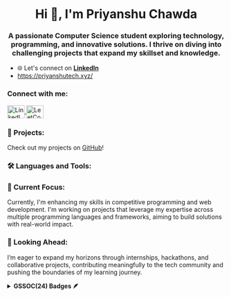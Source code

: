 <h1 align="center">Hi 👋, I'm Priyanshu Chawda</h1>
<h3 align="center">A passionate Computer Science student exploring technology, programming, and innovative solutions. I thrive on diving into challenging projects that expand my skillset and knowledge.</h3>

- 🌐 Let's connect on **[LinkedIn](https://linkedin.com/in/priyanshuchawda)**
- https://priyanshutech.xyz/

<h3 align="left">Connect with me:</h3>
<p align="left">
    <a href="https://linkedin.com/in/priyanshuchawda" target="blank">
        <img align="center" src="https://raw.githubusercontent.com/rahuldkjain/github-profile-readme-generator/master/src/images/icons/Social/linked-in-alt.svg" alt="LinkedIn" height="30" width="40" />
    </a>
    <a href="https://www.leetcode.com/priyanshuchawda" target="blank">
        <img align="center" src="https://raw.githubusercontent.com/rahuldkjain/github-profile-readme-generator/master/src/images/icons/Social/leet-code.svg" alt="LeetCode" height="30" width="40" />
    </a>
</p>

<h3 align="left">🌟 Projects:</h3>
<p align="left">
    Check out my projects on <a href="https://github.com/priyanshuchawda?tab=repositories" target="_blank">GitHub</a>!
</p>

<h3 align="left">🛠️ Languages and Tools:</h3>


<h3 align="left">🚀 Current Focus:</h3>
<p align="left">Currently, I'm enhancing my skills in competitive programming and web development. I'm working on projects that leverage my expertise across multiple programming languages and frameworks, aiming to build solutions with real-world impact.</p>

<h3 align="left">🔭 Looking Ahead:</h3>
<p align="left">I’m eager to expand my horizons through internships, hackathons, and collaborative projects, contributing meaningfully to the tech community and pushing the boundaries of my learning journey.</p>


<details>	
 <summary><b>GSSOC(24) Badges 🪶</b></summary><br>
<div style='display:flex; align-items:center; gap: 10px;' align='center'><a href="https://gssoc.girlscript.tech/leaderboard">
<img src="https://raw.githubusercontent.com/GSSoC24/Postman-Challenge/main/docs/assets/Postman%20White.png" width="100px" height="100px" />

 
</div>
</details>




